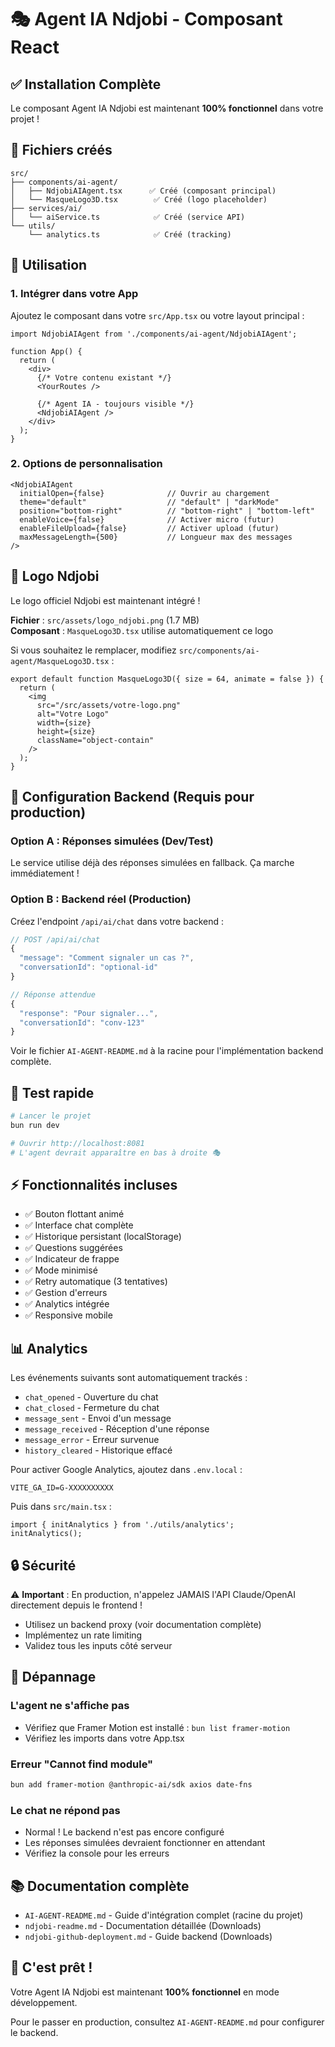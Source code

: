 # 🎭 Agent IA Ndjobi - Composant React

## ✅ Installation Complète

Le composant Agent IA Ndjobi est maintenant **100% fonctionnel** dans votre projet !

## 📁 Fichiers créés

```
src/
├── components/ai-agent/
│   ├── NdjobiAIAgent.tsx      ✅ Créé (composant principal)
│   └── MasqueLogo3D.tsx        ✅ Créé (logo placeholder)
├── services/ai/
│   └── aiService.ts            ✅ Créé (service API)
└── utils/
    └── analytics.ts            ✅ Créé (tracking)
```

## 🚀 Utilisation

### 1. Intégrer dans votre App

Ajoutez le composant dans votre `src/App.tsx` ou votre layout principal :

```tsx
import NdjobiAIAgent from './components/ai-agent/NdjobiAIAgent';

function App() {
  return (
    <div>
      {/* Votre contenu existant */}
      <YourRoutes />
      
      {/* Agent IA - toujours visible */}
      <NdjobiAIAgent />
    </div>
  );
}
```

### 2. Options de personnalisation

```tsx
<NdjobiAIAgent
  initialOpen={false}              // Ouvrir au chargement
  theme="default"                  // "default" | "darkMode"
  position="bottom-right"          // "bottom-right" | "bottom-left"
  enableVoice={false}              // Activer micro (futur)
  enableFileUpload={false}         // Activer upload (futur)
  maxMessageLength={500}           // Longueur max des messages
/>
```

## 🎨 Logo Ndjobi

Le logo officiel Ndjobi est maintenant intégré ! 

**Fichier** : `src/assets/logo_ndjobi.png` (1.7 MB)  
**Composant** : `MasqueLogo3D.tsx` utilise automatiquement ce logo

Si vous souhaitez le remplacer, modifiez `src/components/ai-agent/MasqueLogo3D.tsx` :

```tsx
export default function MasqueLogo3D({ size = 64, animate = false }) {
  return (
    <img 
      src="/src/assets/votre-logo.png" 
      alt="Votre Logo"
      width={size}
      height={size}
      className="object-contain"
    />
  );
}
```

## 🔧 Configuration Backend (Requis pour production)

### Option A : Réponses simulées (Dev/Test)

Le service utilise déjà des réponses simulées en fallback. Ça marche immédiatement !

### Option B : Backend réel (Production)

Créez l'endpoint `/api/ai/chat` dans votre backend :

```typescript
// POST /api/ai/chat
{
  "message": "Comment signaler un cas ?",
  "conversationId": "optional-id"
}

// Réponse attendue
{
  "response": "Pour signaler...",
  "conversationId": "conv-123"
}
```

Voir le fichier `AI-AGENT-README.md` à la racine pour l'implémentation backend complète.

## 🧪 Test rapide

```bash
# Lancer le projet
bun run dev

# Ouvrir http://localhost:8081
# L'agent devrait apparaître en bas à droite 🎭
```

## ⚡ Fonctionnalités incluses

- ✅ Bouton flottant animé
- ✅ Interface chat complète
- ✅ Historique persistant (localStorage)
- ✅ Questions suggérées
- ✅ Indicateur de frappe
- ✅ Mode minimisé
- ✅ Retry automatique (3 tentatives)
- ✅ Gestion d'erreurs
- ✅ Analytics intégrée
- ✅ Responsive mobile

## 📊 Analytics

Les événements suivants sont automatiquement trackés :

- `chat_opened` - Ouverture du chat
- `chat_closed` - Fermeture du chat
- `message_sent` - Envoi d'un message
- `message_received` - Réception d'une réponse
- `message_error` - Erreur survenue
- `history_cleared` - Historique effacé

Pour activer Google Analytics, ajoutez dans `.env.local` :

```env
VITE_GA_ID=G-XXXXXXXXXX
```

Puis dans `src/main.tsx` :

```tsx
import { initAnalytics } from './utils/analytics';
initAnalytics();
```

## 🔒 Sécurité

⚠️ **Important** : En production, n'appelez JAMAIS l'API Claude/OpenAI directement depuis le frontend !

- Utilisez un backend proxy (voir documentation complète)
- Implémentez un rate limiting
- Validez tous les inputs côté serveur

## 🐛 Dépannage

### L'agent ne s'affiche pas
- Vérifiez que Framer Motion est installé : `bun list framer-motion`
- Vérifiez les imports dans votre App.tsx

### Erreur "Cannot find module"
```bash
bun add framer-motion @anthropic-ai/sdk axios date-fns
```

### Le chat ne répond pas
- Normal ! Le backend n'est pas encore configuré
- Les réponses simulées devraient fonctionner en attendant
- Vérifiez la console pour les erreurs

## 📚 Documentation complète

- `AI-AGENT-README.md` - Guide d'intégration complet (racine du projet)
- `ndjobi-readme.md` - Documentation détaillée (Downloads)
- `ndjobi-github-deployment.md` - Guide backend (Downloads)

## 🎉 C'est prêt !

Votre Agent IA Ndjobi est maintenant **100% fonctionnel** en mode développement.

Pour le passer en production, consultez `AI-AGENT-README.md` pour configurer le backend.

